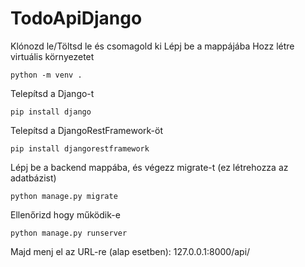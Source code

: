 # TodoApiDjango

Klónozd le/Töltsd le és csomagold ki
Lépj be a mappájába
Hozz létre virtuális környezetet
```
python -m venv .
```
Telepítsd a Django-t
```
pip install django
```
Telepítsd a DjangoRestFramework-öt
```
pip install djangorestframework
```
Lépj be a backend mappába, és végezz migrate-t (ez létrehozza az adatbázist)
```
python manage.py migrate
```
Ellenőrizd hogy működik-e
```
python manage.py runserver
```
Majd menj el az URL-re (alap esetben):
127.0.0.1:8000/api/
